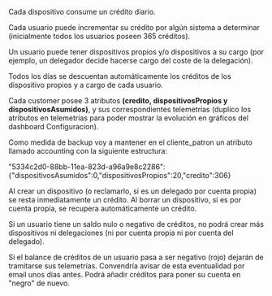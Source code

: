 Cada dispositivo consume un crédito diario.

Cada usuario puede incrementar su crédito por algún sistema a determinar (inicialmente todos los usuarios poseen 365 créditos).

Un usuario puede tener dispositivos propios y/o dispositivos a su cargo (por ejemplo, un delegador decide hacerse cargo del coste de la delegación).

Todos los días se descuentan automáticamente los créditos de los dispositivo propios y a cargo de cada usuario.

Cada customer posee 3 atributos **(credito, dispositivosPropios y dispositivosAsumidos)**, y sus correspondientes telemetrías (duplico los atributos en telemetrías para poder mostrar la evolución en gráficos del dashboard Configuracion).

Como medida de backup voy a mantener en el cliente_patron un atributo llamado accounting con la siguiente estructura:

"5334c2d0-88bb-11ea-823d-a96a9e8c2286":{"dispositivosAsumidos":0,"dispositivosPropios":20,"credito":306}

Al crear un dispositivo (o reclamarlo, si es un delegado por cuenta propia) se resta inmediatamente un crédito. Al borrar un dispositivo, si es por cuenta propia, se recupera automáticamente un crédito.

Si un usuario tiene un saldo nulo o negativo de créditos, no podrá crear más dispositivos ni delegaciones (ni por cuenta propia ni por cuenta del delegado).

Si el balance de créditos de un usuario pasa a ser negativo (rojo) dejarán de tramitarse sus telemetrías. Convendría avisar de esta eventualidad por email unos días antes. Podrá añadir créditos para poner su cuenta en "negro" de nuevo.
